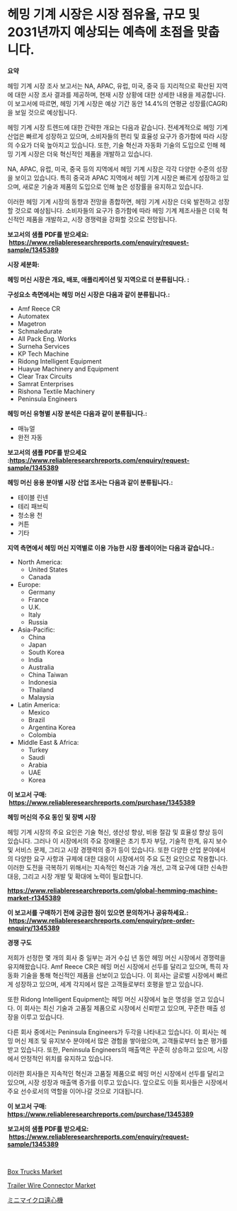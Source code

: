 <p><h1>헤밍 기계 시장은 시장 점유율, 규모 및 2031년까지 예상되는 예측에 초점을 맞춥니다.</h1></p><p><strong>요약</strong></p>
<p><p>헤밍 기계 시장 조사 보고서는 NA, APAC, 유럽, 미국, 중국 등 지리적으로 확산된 지역에 대한 시장 조사 결과를 제공하며, 현재 시장 상황에 대한 상세한 내용을 제공합니다. 이 보고서에 따르면, 헤밍 기계 시장은 예상 기간 동안 14.4%의 연평균 성장률(CAGR)을 보일 것으로 예상됩니다.</p><p>헤밍 기계 시장 트렌드에 대한 간략한 개요는 다음과 같습니다. 전세계적으로 헤밍 기계 산업은 빠르게 성장하고 있으며, 소비자들의 편리 및 효율성 요구가 증가함에 따라 시장의 수요가 더욱 높아지고 있습니다. 또한, 기술 혁신과 자동화 기술의 도입으로 인해 헤밍 기계 시장은 더욱 혁신적인 제품을 개발하고 있습니다.</p><p>NA, APAC, 유럽, 미국, 중국 등의 지역에서 헤밍 기계 시장은 각각 다양한 수준의 성장을 보이고 있습니다. 특히 중국과 APAC 지역에서 헤밍 기계 시장은 빠르게 성장하고 있으며, 새로운 기술과 제품의 도입으로 인해 높은 성장률을 유지하고 있습니다.</p><p>이러한 헤밍 기계 시장의 동향과 전망을 종합하면, 헤밍 기계 시장은 더욱 발전하고 성장할 것으로 예상됩니다. 소비자들의 요구가 증가함에 따라 헤밍 기계 제조사들은 더욱 혁신적인 제품을 개발하고, 시장 경쟁력을 강화할 것으로 전망됩니다.</p></p>
<p><strong>보고서의 샘플 PDF를 받으세요: &nbsp;<a href="https://www.reliableresearchreports.com/enquiry/request-sample/1345389">https://www.reliableresearchreports.com/enquiry/request-sample/1345389</a></strong></p>
<p><strong>시장 세분화:</strong></p>
<p><strong> 헤밍 머신 시장은 개요, 배포, 애플리케이션 및 지역으로 더 분류됩니다. :</strong></p>
<p><strong>구성요소 측면에서는 헤밍 머신 시장은 다음과 같이 분류됩니다.:</strong></p>
<p><ul><li>Amf Reece CR</li><li>Automatex</li><li>Magetron</li><li>Schmaledurate</li><li>All Pack Eng. Works</li><li>Surneha Services</li><li>KP Tech Machine</li><li>Ridong Intelligent Equipment</li><li>Huayue Machinery and Equipment</li><li>Clear Trax Circuits</li><li>Samrat Enterprises</li><li>Rishona Textile Machinery</li><li>Peninsula Engineers</li></ul></p>
<p><strong> 헤밍 머신 유형별 시장 분석은 다음과 같이 분류됩니다.:</strong></p>
<p><ul><li>매뉴얼</li><li>완전 자동</li></ul></p>
<p><strong>보고서의 샘플 PDF를 받으세요 :<a href="https://www.reliableresearchreports.com/enquiry/request-sample/1345389">https://www.reliableresearchreports.com/enquiry/request-sample/1345389</a></strong></p>
<p><strong> 헤밍 머신 응용 분야별 시장 산업 조사는 다음과 같이 분류됩니다.:</strong></p>
<p><ul><li>테이블 린넨</li><li>테리 패브릭</li><li>청소용 천</li><li>커튼</li><li>기타</li></ul></p>
<p><strong>지역 측면에서 헤밍 머신 지역별로 이용 가능한 시장 플레이어는 다음과 같습니다.:</strong></p>
<p><ul>
    <li>
        North America:
        <ul>
            <li>United States</li>
            <li>Canada</li>
        </ul>
    </li>
    <li>
        Europe:
        <ul>
            <li>Germany</li>
            <li>France</li>
            <li>U.K.</li>
            <li>Italy</li>
            <li>Russia</li>
        </ul>
    </li>
    <li>
        Asia-Pacific:
        <ul>
            <li>China</li>
            <li>Japan</li>
            <li>South Korea</li>
            <li>India</li>
            <li>Australia</li>
            <li>China Taiwan</li>
            <li>Indonesia</li>
            <li>Thailand</li>
            <li>Malaysia</li>
        </ul>
    </li>
    <li>
        Latin America:
        <ul>
            <li>Mexico</li>
            <li>Brazil</li>
            <li>Argentina Korea</li>
            <li>Colombia</li>
        </ul>
    </li>
    <li>
        Middle East & Africa:
        <ul>
            <li>Turkey</li>
            <li>Saudi</li>
            <li>Arabia</li>
            <li>UAE</li>
            <li>Korea</li>
        </ul>
    </li>
    </ul></p>
<p><strong>이 보고서 구매: &nbsp;<a href="https://www.reliableresearchreports.com/purchase/1345389">https://www.reliableresearchreports.com/purchase/1345389</a></strong></p>
<p><strong>헤밍 머신의 주요 동인 및 장벽 시장</strong></p>
<p><p>헤밍 기계 시장의 주요 요인은 기술 혁신, 생산성 향상, 비용 절감 및 효율성 향상 등이 있습니다. 그러나 이 시장에서의 주요 장애물은 초기 투자 부담, 기술적 한계, 유지 보수 및 서비스 문제, 그리고 시장 경쟁력의 증가 등이 있습니다. 또한 다양한 산업 분야에서의 다양한 요구 사항과 규제에 대한 대응이 시장에서의 주요 도전 요인으로 작용합니다. 이러한 도전을 극복하기 위해서는 지속적인 혁신과 기술 개선, 고객 요구에 대한 신속한 대응, 그리고 시장 개발 및 확대에 노력이 필요합니다.</p></p>
<p><strong><a href="https://www.reliableresearchreports.com/global-hemming-machine-market-r1345389">https://www.reliableresearchreports.com/global-hemming-machine-market-r1345389</a></strong></p>
<p><strong>이 보고서를 구매하기 전에 궁금한 점이 있으면 문의하거나 공유하세요.: &nbsp;<a href="https://www.reliableresearchreports.com/enquiry/pre-order-enquiry/1345389">https://www.reliableresearchreports.com/enquiry/pre-order-enquiry/1345389</a></strong></p>
<p><strong>경쟁 구도</strong></p>
<p><p>저희가 선정한 몇 개의 회사 중 일부는 과거 수십 년 동안 헤밍 머신 시장에서 경쟁력을 유지해왔습니다. Amf Reece CR은 헤밍 머신 시장에서 선두를 달리고 있으며, 특히 자동화 기술을 통해 혁신적인 제품을 선보이고 있습니다. 이 회사는 글로벌 시장에서 빠르게 성장하고 있으며, 세계 각지에서 많은 고객들로부터 호평을 받고 있습니다.</p><p>또한 Ridong Intelligent Equipment는 헤밍 머신 시장에서 높은 명성을 얻고 있습니다. 이 회사는 최신 기술과 고품질 제품으로 시장에서 신뢰받고 있으며, 꾸준한 매출 성장을 이루고 있습니다.</p><p>다른 회사 중에서는 Peninsula Engineers가 두각을 나타내고 있습니다. 이 회사는 헤밍 머신 제조 및 유지보수 분야에서 많은 경험을 쌓아왔으며, 고객들로부터 높은 평가를 받고 있습니다. 또한, Peninsula Engineers의 매출액은 꾸준히 상승하고 있으며, 시장에서 안정적인 위치를 유지하고 있습니다.</p><p>이러한 회사들은 지속적인 혁신과 고품질 제품으로 헤밍 머신 시장에서 선두를 달리고 있으며, 시장 성장과 매출액 증가를 이루고 있습니다. 앞으로도 이들 회사들은 시장에서 주요 선수로서의 역할을 이어나갈 것으로 기대됩니다.</p></p>
<p><strong>이 보고서 구매: &nbsp; <a href="https://www.reliableresearchreports.com/purchase/1345389">https://www.reliableresearchreports.com/purchase/1345389</a></strong></p>
<p><strong>보고서의 샘플 PDF를 받으세요: &nbsp;<a href="https://www.reliableresearchreports.com/enquiry/request-sample/1345389">https://www.reliableresearchreports.com/enquiry/request-sample/1345389</a></strong><strong></strong></p>
<p>&nbsp;</p>
<p><p><a href="https://www.linkedin.com/pulse/box-trucks-market-centers-aspects-growth-share-opportunity-laf4f?trackingId=Q77wICrFhAezW46LssRdwA%3D%3D">Box Trucks Market</a></p><p><a href="https://www.linkedin.com/pulse/global-trailer-wire-connector-market-size-trends-insights-ukzhf?trackingId=FlU6mtqay7u9bX8VjzZauA%3D%3D">Trailer Wire Connector Market</a></p><p><a href="https://github.com/one-cool-chick/Market-Research-Report-List-1/blob/main/646293822087.md">ミニマイクロ遠心機</a></p></p>